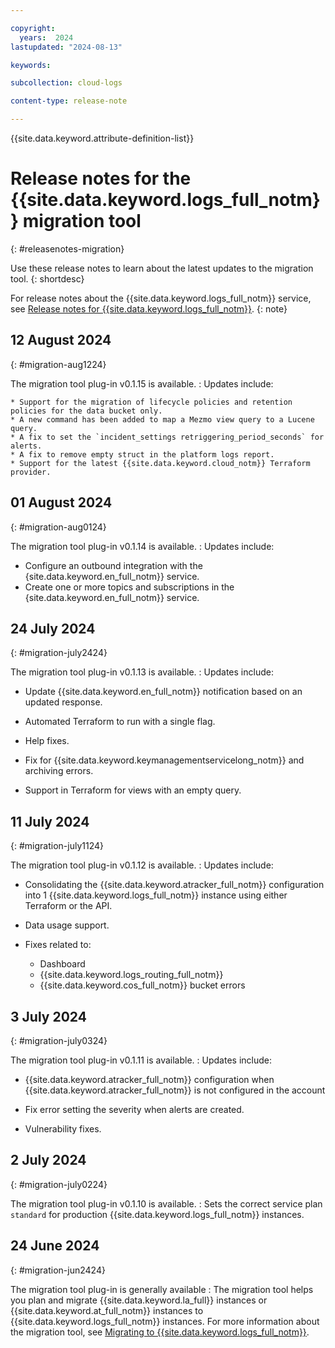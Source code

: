 ```yaml
---

copyright:
  years:  2024
lastupdated: "2024-08-13"

keywords:

subcollection: cloud-logs

content-type: release-note

---
```


{{site.data.keyword.attribute-definition-list}}

# Release notes for the {{site.data.keyword.logs_full_notm}} migration tool
{: #releasenotes-migration}

Use these release notes to learn about the latest updates to the migration tool.
{: shortdesc}

For release notes about the {{site.data.keyword.logs_full_notm}} service, see [Release notes for {{site.data.keyword.logs_full_notm}}](/docs/cloud-logs?topic=cloud-logs-logs-release-notes).
{: note}


## 12 August 2024
{: #migration-aug1224}

The migration tool plug-in v0.1.15 is available.
:   Updates include:

    * Support for the migration of lifecycle policies and retention policies for the data bucket only.
    * A new command has been added to map a Mezmo view query to a Lucene query.
    * A fix to set the `incident_settings retriggering_period_seconds` for alerts.
    * A fix to remove empty struct in the platform logs report.
    * Support for the latest {{site.data.keyword.cloud_notm}} Terraform provider.

## 01 August 2024
{: #migration-aug0124}

The migration tool plug-in v0.1.14 is available.
:   Updates include:

   * Configure an outbound integration with the {site.data.keyword.en_full_notm}} service.
   * Create one or more topics and subscriptions in the {site.data.keyword.en_full_notm}} service.

## 24 July 2024
{: #migration-july2424}

The migration tool plug-in v0.1.13 is available.
:   Updates include:

   * Update {{site.data.keyword.en_full_notm}} notification based on an updated response.

   * Automated Terraform to run with a single flag.

   * Help fixes.

   * Fix for {{site.data.keyword.keymanagementservicelong_notm}} and archiving errors.

   * Support in Terraform for views with an empty query.

## 11 July 2024
{: #migration-july1124}

The migration tool plug-in v0.1.12 is available.
:   Updates include:

   * Consolidating the {{site.data.keyword.atracker_full_notm}} configuration into 1 {{site.data.keyword.logs_full_notm}} instance using either Terraform or the API.

   * Data usage support.

   * Fixes related to:

      * Dashboard
      * {{site.data.keyword.logs_routing_full_notm}}
      * {{site.data.keyword.cos_full_notm}} bucket errors


## 3 July 2024
{: #migration-july0324}

The migration tool plug-in v0.1.11 is available.
: Updates include:

   * {{site.data.keyword.atracker_full_notm}} configuration when {{site.data.keyword.atracker_full_notm}} is not configured in the account

   * Fix error setting the severity when alerts are created.

   * Vulnerability fixes.

## 2 July 2024
{: #migration-july0224}

The migration tool plug-in v0.1.10 is available.
: Sets the correct service plan `standard` for production {{site.data.keyword.logs_full_notm}} instances.

## 24 June 2024
{: #migration-jun2424}

The migration tool plug-in is generally available
:   The migration tool helps you plan and migrate {{site.data.keyword.la_full}} instances or {{site.data.keyword.at_full_notm}} instances to {{site.data.keyword.logs_full_notm}} instances. For more information about the migration tool, see [Migrating to {{site.data.keyword.logs_full_notm}}](/docs/cloud-logs?topic=cloud-logs-migration-intro).
